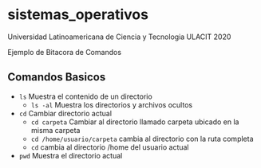 # sistemas_operativos

Universidad Latinoamericana de Ciencia y Tecnologia
ULACIT
2020

Ejemplo de Bitacora de Comandos

## Comandos Basicos

 - `ls` Muestra el contenido de un directorio
   - `ls -al` Muestra los directorios y archivos ocultos
 - `cd` Cambiar directorio actual
   - `cd carpeta` Cambiar al directorio llamado carpeta ubicado en la misma carpeta
   - `cd /home/usuario/carpeta` cambia al directorio con la ruta completa
   - `cd` cambia al directorio /home del usuario actual
- `pwd` Muestra el directorio actual
